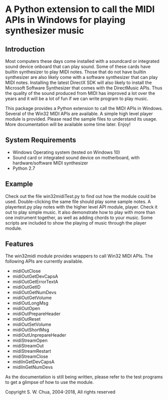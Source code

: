 # A Python extension to call the MIDI APIs in Windows for playing synthesizer music
 
## Introduction
Most computers these days come installed with a soundcard or integrated sound device onboard that can play sound. Some of these cards have builtin synthesizer to play MIDI notes. Those that do not have builtin synthesizer are also likely come with a software synthesizer that can play MIDI notes. Installing the latest DirectX SDK will also likely to install the Microsoft Software Synthesizer that comes with the DirectMusic APIs. Thus the quality of the sound produced from MIDI has improved a lot over the years and it will be a lot of fun if we can write program to play music.

This package provides a Python extension to call the MIDI APIs in Windows. Several of the Win32 MIDI APIs are available. A simple high level player module is provided. Please read the sample files to understand its usage. More documentation will be available some time later. Enjoy!

## System Requirements
* Windows Operating system (tested on Windows 10)
* Sound card or integrated sound device on motherboard, with hardware/software MIDI synthesizer
* Python 2.7

## Example
Check out the file win32midiTest.py to find out how the module could be used. Double-clicking the same file should play some sample notes. A playertest.py play notes with the higher level API module, player. Check it out to play simple music. It also demonstrate how to play with more than one instrument together, as well as adding chords to your music. Some scripts are included to show the playing of music through the player module.

## Features
The win32midi module provides wrappers to call Win32 MIDI APIs. The following APIs are currently available.
- midiOutClose
- midiOutGetDevCapsA
- midiOutGetErrorTextA
- midiOutGetID
- midiOutGetNumDevs
- midiOutGetVolume
- midiOutLongMsg
- midiOutOpen
- midiOutPrepareHeader
- midiOutReset
- midiOutSetVolume
- midiOutShortMsg
- midiOutUnprepareHeader
- midiStreamOpen
- midiStreamOut
- midiStreamRestart
- midiStreamClose
- midiInGetDevCapsA
- midiInGetNumDevs

As the documentation is still being written, please refer to the test programs to get a glimpse of how to use the module.

Copyright S. W. Chua, 2004-2018, All rights reserved
